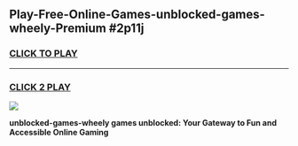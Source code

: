 
## Play-Free-Online-Games-unblocked-games-wheely-Premium #2p11j
<h3>
<a href="https://premium.freeplayer.one?title=unblocked-games-wheely&ref=8M">CLICK TO PLAY</a></h3>
<hr>

<h3>
<a href="https://premium.freeplayer.one?title=unblocked-games-wheely&ref=8M">CLICK 2 PLAY</a>
  
</h3>

<a href="https://premium.freeplayer.one?title=unblocked-games-wheely&ref=8M"><img src="https://clearcache.store/games.png"></a>


**unblocked-games-wheely games unblocked: Your Gateway to Fun and Accessible Online Gaming**
